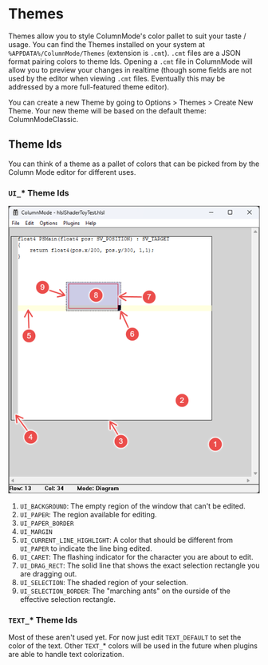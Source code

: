 # Themes
Themes allow you to style ColumnMode's color pallet to suit your taste / usage.
You can find the Themes installed on your system at `%APPDATA%/ColumnMode/Themes` (extension is `.cmt`).
`.cmt` files are a JSON format pairing colors to theme Ids.
Opening a `.cmt` file in ColumnMode will allow you to preview your changes in realtime (though some fields are not used by the editor when viewing `.cmt` files. Eventually this may be addressed by a more full-featured theme editor).

You can create a new Theme by going to Options > Themes > Create New Theme.
Your new theme will be based on the default theme: ColumnModeClassic. 

## Theme Ids
You can think of a theme as a pallet of colors that can be picked from by the Column Mode editor for different uses.

### `UI_`* Theme Ids
![Annotated UI elements](../Images/themes_UI_annotation.png)

1. `UI_BACKGROUND`: The empty region of the window that can't be edited.
1. `UI_PAPER`: The region available for editing.
1. `UI_PAPER_BORDER`
1. `UI_MARGIN`
1. `UI_CURRENT_LINE_HIGHLIGHT`: A color that should be different from `UI_PAPER` to indicate the line bing edited.
1. `UI_CARET`: The flashing indicator for the character you are about to edit.
1. `UI_DRAG_RECT`: The solid line that shows the exact selection rectangle you are dragging out.
1. `UI_SELECTION`: The shaded region of your selection.
1. `UI_SELECTION_BORDER`: The "marching ants" on the ourside of the effective selection rectangle.

### `TEXT_`* Theme Ids
Most of these aren't used yet.
For now just edit `TEXT_DEFAULT` to set the color of the text.
Other `TEXT_`* colors will be used in the future when plugins are able to handle text colorization.